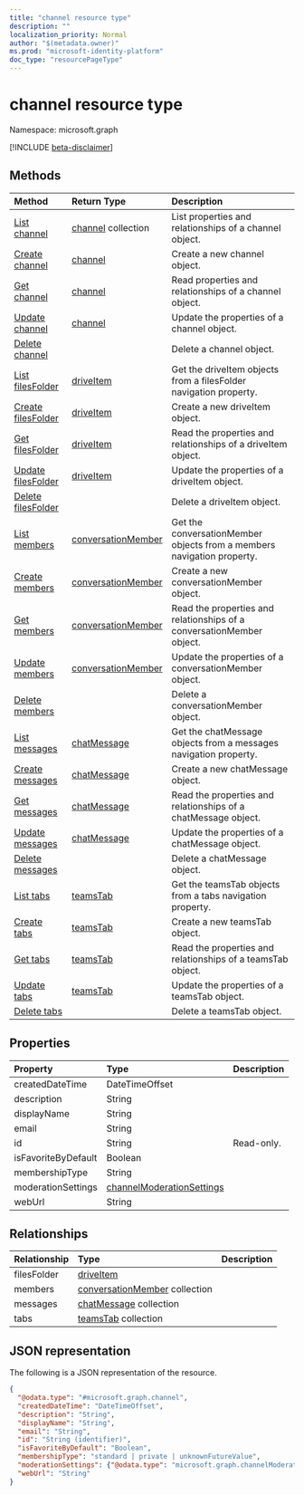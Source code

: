 ```yaml
---
title: "channel resource type"
description: ""
localization_priority: Normal
author: "$(metadata.owner)"
ms.prod: "microsoft-identity-platform"
doc_type: "resourcePageType"
---
```


# channel resource type

Namespace: microsoft.graph

[!INCLUDE [beta-disclaimer](../../includes/beta-disclaimer.md)]

## Methods

| Method                                                     | Return Type                                               | Description                                                            |
| :--------------------------------------------------------- | :-------------------------------------------------------- | :--------------------------------------------------------------------- |
| [List channel](../api/channel-list.md)                     | [channel](channel.md) collection                          | List properties and relationships of a channel object.                 |
| [Create channel](../api/channel-create.md)                 | [channel](channel.md)                                     | Create a new channel object.                                           |
| [Get channel](../api/channel-get.md)                       | [channel](channel.md)                                     | Read properties and relationships of a channel object.                 |
| [Update channel](../api/channel-update.md)                 | [channel](channel.md)                                     | Update the properties of a channel object.                             |
| [Delete channel](../api/channel-delete.md)                 |                                                           | Delete a channel object.                                               |
| [List filesFolder](../api/channel-list-filesfolder.md)     | [driveItem](../resources/-driveitem.md)                   | Get the driveItem objects from a filesFolder navigation property.      |
| [Create filesFolder](../api/channel-post-filesfolder.md)   | [driveItem](../resources/-driveitem.md)                   | Create a new driveItem object.                                         |
| [Get filesFolder](../api/channel-get-filesfolder.md)       | [driveItem](../resources/-driveitem.md)                   | Read the properties and relationships of a driveItem object.           |
| [Update filesFolder](../api/channel-update-filesfolder.md) | [driveItem](../resources/-driveitem.md)                   | Update the properties of a driveItem object.                           |
| [Delete filesFolder](../api/channel-delete-filesfolder.md) |                                                           | Delete a driveItem object.                                             |
| [List members](../api/channel-list-members.md)             | [conversationMember](../resources/-conversationmember.md) | Get the conversationMember objects from a members navigation property. |
| [Create members](../api/channel-post-members.md)           | [conversationMember](../resources/-conversationmember.md) | Create a new conversationMember object.                                |
| [Get members](../api/channel-get-members.md)               | [conversationMember](../resources/-conversationmember.md) | Read the properties and relationships of a conversationMember object.  |
| [Update members](../api/channel-update-members.md)         | [conversationMember](../resources/-conversationmember.md) | Update the properties of a conversationMember object.                  |
| [Delete members](../api/channel-delete-members.md)         |                                                           | Delete a conversationMember object.                                    |
| [List messages](../api/channel-list-messages.md)           | [chatMessage](../resources/-chatmessage.md)               | Get the chatMessage objects from a messages navigation property.       |
| [Create messages](../api/channel-post-messages.md)         | [chatMessage](../resources/-chatmessage.md)               | Create a new chatMessage object.                                       |
| [Get messages](../api/channel-get-messages.md)             | [chatMessage](../resources/-chatmessage.md)               | Read the properties and relationships of a chatMessage object.         |
| [Update messages](../api/channel-update-messages.md)       | [chatMessage](../resources/-chatmessage.md)               | Update the properties of a chatMessage object.                         |
| [Delete messages](../api/channel-delete-messages.md)       |                                                           | Delete a chatMessage object.                                           |
| [List tabs](../api/channel-list-tabs.md)                   | [teamsTab](../resources/-teamstab.md)                     | Get the teamsTab objects from a tabs navigation property.              |
| [Create tabs](../api/channel-post-tabs.md)                 | [teamsTab](../resources/-teamstab.md)                     | Create a new teamsTab object.                                          |
| [Get tabs](../api/channel-get-tabs.md)                     | [teamsTab](../resources/-teamstab.md)                     | Read the properties and relationships of a teamsTab object.            |
| [Update tabs](../api/channel-update-tabs.md)               | [teamsTab](../resources/-teamstab.md)                     | Update the properties of a teamsTab object.                            |
| [Delete tabs](../api/channel-delete-tabs.md)               |                                                           | Delete a teamsTab object.                                              |

## Properties

| Property            | Type                                                                   | Description |
| :------------------ | :--------------------------------------------------------------------- | :---------- |
| createdDateTime     | DateTimeOffset                                                         |             |
| description         | String                                                                 |             |
| displayName         | String                                                                 |             |
| email               | String                                                                 |             |
| id                  | String                                                                 | Read-only.  |
| isFavoriteByDefault | Boolean                                                                |             |
| membershipType      | String                                                                 |             |
| moderationSettings  | [channelModerationSettings](../resources/channelmoderationsettings.md) |             |
| webUrl              | String                                                                 |             |

## Relationships

| Relationship | Type                                                                | Description |
| :----------- | :------------------------------------------------------------------ | :---------- |
| filesFolder  | [driveItem](../resources/driveitem.md)                              |             |
| members      | [conversationMember](../resources/conversationmember.md) collection |             |
| messages     | [chatMessage](../resources/chatmessage.md) collection               |             |
| tabs         | [teamsTab](../resources/teamstab.md) collection                     |             |

## JSON representation

The following is a JSON representation of the resource.

<!-- {
  "blockType": "resource",
  "keyProperty": "id",
  "@odata.type": "microsoft.graph.channel",
  "baseType": "microsoft.graph.entity",
  "openType": False
}
-->

```json
{
  "@odata.type": "#microsoft.graph.channel",
  "createdDateTime": "DateTimeOffset",
  "description": "String",
  "displayName": "String",
  "email": "String",
  "id": "String (identifier)",
  "isFavoriteByDefault": "Boolean",
  "membershipType": "standard | private | unknownFutureValue",
  "moderationSettings": {"@odata.type": "microsoft.graph.channelModerationSettings"},
  "webUrl": "String"
}
```
